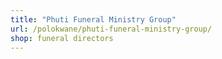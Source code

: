 ```yaml
---
title: "Phuti Funeral Ministry Group"
url: /polokwane/phuti-funeral-ministry-group/
shop: funeral directors
---
```

